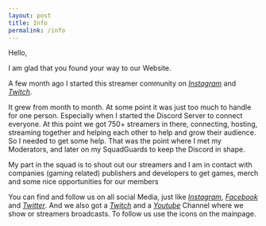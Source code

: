 ```yaml
---
layout: post
title: Info
permalink: /info
---
```


Hello,

I am glad that you found your way to our Website.

A few month ago I started this streamer community on *[Instagram](https://www.instagram.com/twitchsquads)* and *[Twitch](https://www.twitch.tv/twitchsquads)*.

<!--more-->

It grew from month to month. At some point it was just too much to handle
for one person. Especially when I started the Discord Server to connect everyone. At this point we got 750+ streamers in there, connecting, hosting, streaming together and helping each other to help and grow their audience.
So I needed to get some help. That was the point where I met my Moderators, and later on my SquadGuards to keep the Discord in shape.

My part in the squad is to shout out our streamers and I am in contact with companies (gaming related) publishers and developers to get games, merch and some nice opportunities for our members

You can find and follow us on all social Media, just like *[Instagram](https://www.instagram.com/twitchsquads)*, *[Facebook](https://www.facebook.com/twitchsquads)* and *[Twitter](https://www.twitter.com/twitchsquads)*. And we also got a *[Twitch](https://www.twitch.tv/twitchsquads)* and a *[Youtube](https://www.youtube.com/twitchsquads)* Channel where we show or streamers broadcasts. To follow us use the icons on the mainpage.

